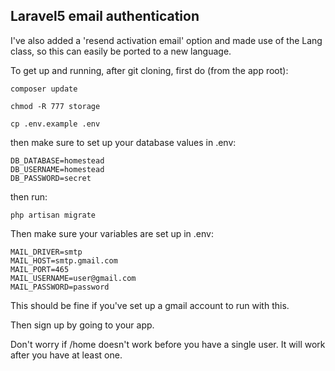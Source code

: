 ## Laravel5 email authentication
 
I've also added a 'resend activation email' option and made use of the Lang
class, so this can easily be ported to a new language.

To get up and running, after git cloning, first do (from the app root):

	composer update

	chmod -R 777 storage

	cp .env.example .env

then make sure to set up your database values in .env:

	DB_DATABASE=homestead
	DB_USERNAME=homestead
	DB_PASSWORD=secret

then run:

	php artisan migrate


Then make sure your variables are set up in .env:

	MAIL_DRIVER=smtp
	MAIL_HOST=smtp.gmail.com
	MAIL_PORT=465
	MAIL_USERNAME=user@gmail.com
	MAIL_PASSWORD=password

This should be fine if you've set up a gmail account to run with this.


Then sign up by going to your app.

Don't worry if /home doesn't work before you have a single user.  It will
work after you have at least one.

